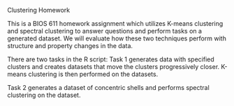 Clustering Homework

This is a BIOS 611 homework assignment which utilizes K-means clustering and spectral clustering to answer questions 
and perform tasks on a generated dataset. We will evaluate how these two techniques perform with structure and property changes in 
the data.

There are two tasks in the R script:
Task 1 generates data with specified clusters and creates datasets that move the clusters progressively closer. 
K-means clustering is then performed on the datasets.

Task 2 generates a dataset of concentric shells and performs spectral clustering on the dataset.
